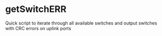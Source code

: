 # getSwitchERR
Quick script to iterate through all available switches and output switches with CRC errors on uplink ports
